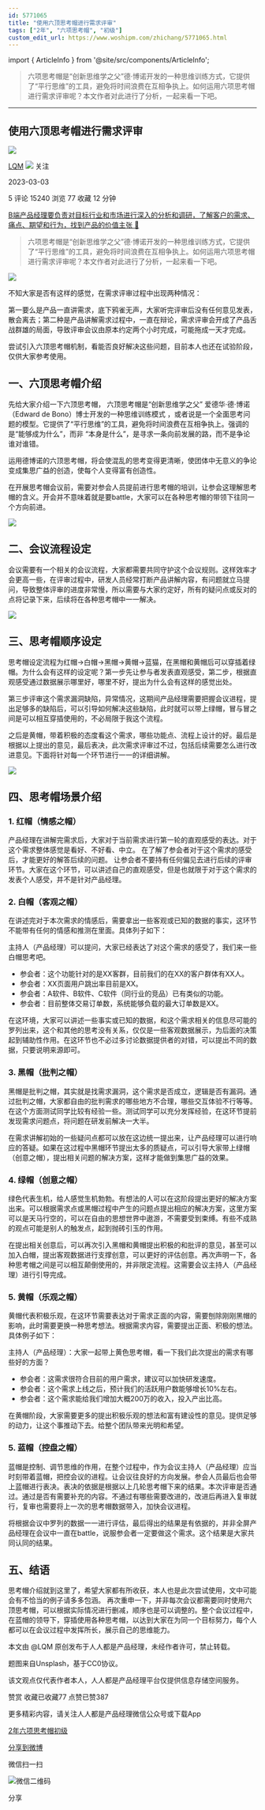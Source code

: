 ```yaml
---
id: 5771065
title: "使用六顶思考帽进行需求评审"
tags: ["2年", "六项思考帽", "初级"]
custom_edit_url: https://www.woshipm.com/zhichang/5771065.html
---
```

import { ArticleInfo } from '@site/src/components/ArticleInfo';

<ArticleInfo
    author="LQM"
    authorLink="https://www.woshipm.com/u/1025180"
    published="2023-03-03"
    views={15240}
    comments={5}
    collects={77}
/>

> 六项思考帽是“创新思维学之父”德·博诺开发的一种思维训练方式，它提供了“平行思维”的工具，避免将时间浪费在互相争执上。如何运用六项思考帽进行需求评审呢？本文作者对此进行了分析，一起来看一下吧。

---

## 使用六顶思考帽进行需求评审

[![](https://static.woshipm.com/view/2022120420133562305.jpg?imageView2/1/w/72/h/72/q/100)](https://www.woshipm.com/u/1025180)

[LQM](https://www.woshipm.com/u/1025180) ![](https://static.woshipm.com/tag/1121_1@2x.png) 关注

2023-03-03

5 评论 15240 浏览 77 收藏 12 分钟

[B端产品经理要负责对目标行业和市场进行深入的分析和调研，了解客户的需求、痛点、期望和行为，找到产品的价值主张 🔗](https://ke.qidianla.com/courses/bcpm)

> 六项思考帽是“创新思维学之父”德·博诺开发的一种思维训练方式，它提供了“平行思维”的工具，避免将时间浪费在互相争执上。如何运用六项思考帽进行需求评审呢？本文作者对此进行了分析，一起来看一下吧。

![](https://image.woshipm.com/wp-files/2023/03/FPdfayycL8lwGVBakUey.png)

不知大家是否有这样的感觉，在需求评审过程中出现两种情况：

第一要么是产品一直讲需求，底下鸦雀无声，大家听完评审后没有任何意见发表，散会离去；第二种是产品讲解需求过程中，一直在辩论，需求评审会开成了产品舌战群雄的局面，导致评审会议由原本约定两个小时完成，可能拖成一天才完成。

尝试引入六顶思考帽机制，看能否良好解决这些问题，目前本人也还在试验阶段，仅供大家参考使用。

## 一、六顶思考帽介绍

先给大家介绍一下六顶思考帽， 六顶思考帽是“创新思维学之父” 爱德华·德·博诺 （Edward de Bono）博士开发的一种思维训练模式 ，或者说是一个全面思考问题的模型。它提供了“平行思维”的工具，避免将时间浪费在互相争执上。强调的是“能够成为什么”，而非 “本身是什么”，是寻求一条向前发展的路，而不是争论谁对谁错。

运用德博诺的六顶思考帽，将会使混乱的思考变得更清晰，使团体中无意义的争论变成集思广益的创造，使每个人变得富有创造性。

在开展思考帽会议前，需要对参会人员提前进行思考帽的培训，让参会这理解思考帽的含义。开会并不意味着就是要battle，大家可以在各种思考帽的带领下往同一个方向前进。

![](https://image.woshipm.com/wp-files/2023/03/loQcY5RvqOEg359Q7r92.png)

## 二、会议流程设定

会议需要有一个相关的会议流程，大家都需要共同守护这个会议规则。这样效率才会更高一些，在评审过程中，研发人员经常打断产品讲解内容，有问题就立马提问，导致整体评审的进度非常慢，所以需要与大家约定好，所有的疑问点或反对的点将记录下来，后续将在各种思考帽中一一解决。

![](https://image.woshipm.com/wp-files/2023/03/gZnJCNOkUNmFElisoXET.png)

## 三、思考帽顺序设定

思考帽设定流程为红帽->白帽->黑帽->黄帽->蓝猫，在黑帽和黄帽后可以穿插着绿帽。为什么会有这样的设定呢？第一步先让参与者发表直观感受，第二步，根据直观感受通过数据展示哪里好，哪里不好，提出为什么会有这样的感觉出处。

第三步评审这个需求漏洞缺陷，异常情况，这期间产品经理需要把握会议进程，提出足够多的缺陷后，可以引导如何解决这些缺陷，此时就可以带上绿帽，冒与冒之间是可以相互穿插使用的，不必局限于我这个流程。

之后是黄帽，带着积极的态度看这个需求，哪些功能点、流程上设计的好。最后是根据以上提出的意见，最后表决，此次需求评审过不过，包括后续需要怎么进行改进意见。下面将针对每一个环节进行一一的详细讲解。

![](https://image.woshipm.com/wp-files/2023/03/wyyaCARW685zKlvx7H5S.png)

## 四、思考帽场景介绍

### 1\. 红帽（情感之帽）

产品经理在讲解完需求后，大家对于当前需求进行第一轮的直观感受的表达。对于这个需求整体感觉是看好、不好看、中立。 在了解了参会者对于这个需求的感受后，才能更好的解答后续的问题。 让参会者不要持有任何偏见去进行后续的评审环节。大家在这个环节，可以讲述自己的直观感受，但是也就限于对于这个需求的发表个人感受，并不是针对产品经理。

### 2\. 白帽（客观之帽）

在讲述完对于本次需求的情感后，需要拿出一些客观或已知的数据的事实，这环节不能带有任何的情感和推测在里面。具体列子如下：

主持人（产品经理）可以提问，大家已经表达了对这个需求的感受了，我们来一些白帽思考吧。

*   参会者：这个功能针对的是XX客群，目前我们的在XX的客户群体有XX人。
*   参会者：XX页面用户跳出率目前是XX。
*   参会者：A软件、B软件、C软件（同行业的竞品）已有类似的功能。
*   参会者：目前整体交易订单数，系统能够负载的最大订单数是XX。

在这环境，大家可以讲述一些事实或已知的数据，和这个需求相关的信息尽可能的罗列出来，这个和其他的思考没有关系，仅仅是一些客观数据展示，为后面的决策起到辅助性作用。在这环节也不必过多讨论数据提供者的对错，可以提出不同的数据，只要说明来源即可。

### 3\. 黑帽（批判之帽）

黑帽是批判之帽，其实就是找需求漏洞，这个需求是否成立，逻辑是否有漏洞。通过批判之帽，大家都自由的批判需求的哪些地方不合理，哪些交互体验不行等等。在这个方面测试同学比较有经验一些。测试同学可以充分发挥经验，在这环节提前发现需求问题点，将问题在研发前解决一大半。

在需求讲解初始的一些疑问点都可以放在这边统一提出来，让产品经理可以进行响应的答疑。如果在这过程中黑帽环节提出太多的质疑点，可以引导大家带上绿帽（创意之帽），提出相关问题的解决方案，这样才能做到集思广益的效果。

### 4\. 绿帽（创意之帽）

绿色代表生机，给人感觉生机勃勃。有想法的人可以在这阶段提出更好的解决方案出来。可以根据需求点或黑帽过程中产生的问题点提出相应的解决方案，这里方案可以是天马行空的，可以在自由的思想世界中遨游，不需要受到束缚。有些不成熟的观点可能是别人的触发点，起到抛砖引玉的作用。

在提出相关创意后，可以再次引入黑帽和黄帽提出积极的和批评的意见，甚至可以加入白帽，提出客观数据进行支撑创意，可以更好的评估创意。再次声明一下，各种思考帽之间是可以相互颠倒使用的，并非限定流程。这需要会议主持人（产品经理）进行引导完成。

### 5\. 黄帽（乐观之帽）

黄帽代表积极乐观，在这环节需要表达对于需求正面的内容，需要刨除刚刚黑帽的影响，此时需要更换一种思考想法。根据需求内容，需要提出正面、积极的想法。具体例子如下：

主持人（产品经理）：大家一起带上黄色思考帽，看一下我们此次提出的需求有哪些好的方面？

*   参会者：这需求很符合目前的用户需求，建议可以加快研发速度。
*   参会者：这个需求上线之后，预计我们的活跃用户数能够增长10%左右。
*   参会者：这个需求能给我们增加大概200万的收入，投入产出比高。

在黄帽阶段，大家需要更多的提出积极乐观的想法和富有建设性的意见。提供足够的动力，让这个事推动下去。给整个团队带来光明和希望。

### 5\. 蓝帽（控盘之帽）

蓝帽是控制、调节思维的作用，在整个过程中，作为会议主持人（产品经理）应当时刻带着蓝帽，把控会议的进程。让会议往良好的方向发展。参会人员最后也会带上蓝帽进行表决。表决的依据是根据以上几轮思考帽下来的结果。本次评审是否通过。通过是否有需要补充的内容。不通过有哪些需要改进的，改进后再进入复审就行，复审也需要将上一次的思考帽数据带入，加快会议进程。

将根据会议中罗列的数据一一进行评估，最后得出的结果是有依据的，并非全屏产品经理在会议中一直在battle，说服参会者一定要做这个需求。这个结果是大家共同认同的结果。

## 五、结语

思考帽介绍就到这里了，希望大家都有所收获，本人也是此次尝试使用，文中可能会有不恰当的例子请多多包涵。 再次重申一下，并非每次会议都需要同时使用六顶思考帽，可以根据实际情况进行删减，顺序也是可以调整的。整个会议过程中，在蓝帽的领导下，穿插使用各种思考帽，以达到大家在为同一个目标努力，每个人都可以在会议过程中发挥所长，展示自己的思维能力。

本文由 @LQM 原创发布于人人都是产品经理，未经作者许可，禁止转载。

题图来自Unsplash，基于CC0协议。

该文观点仅代表作者本人，人人都是产品经理平台仅提供信息存储空间服务。

赞赏 收藏已收藏77 点赞已赞387

更多精彩内容，请关注人人都是产品经理微信公众号或下载App

[2年](https://www.woshipm.com/tag/2%e5%b9%b4)[六项思考帽](https://www.woshipm.com/tag/%e5%85%ad%e9%a1%b9%e6%80%9d%e8%80%83%e5%b8%bd)[初级](https://www.woshipm.com/tag/%e5%88%9d%e7%ba%a7)

[分享到微博](https://service.weibo.com/share/share.php?appkey=2775287854&title=使用六顶思考帽进行需求评审&url=https://www.woshipm.com/zhichang/5771065.html&pic=https://image.woshipm.com/wp-files/2023/03/FPdfayycL8lwGVBakUey.png)

微信扫一扫

![微信二维码](https://api.pwmqr.com/qrcode/create/?url=https://www.woshipm.com/zhichang/5771065.html)

分享